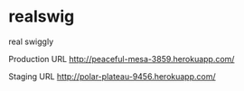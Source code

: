 realswig
========

real swiggly

Production URL
http://peaceful-mesa-3859.herokuapp.com/

Staging URL
http://polar-plateau-9456.herokuapp.com/
